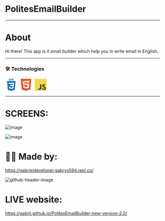 # PolitesEmailBuilder
---
# About
Hi there! This app is it email builder which help you in write email in English.



---


### :hammer_and_wrench: Technologies
<div>
    <img src="https://github.com/devicons/devicon/blob/master/icons/css3/css3-plain-wordmark.svg"  title="CSS3" alt="CSS" width="40" height="40"/>&nbsp;
  <img src="https://github.com/devicons/devicon/blob/master/icons/html5/html5-original.svg" title="HTML5" alt="HTML" width="40" height="40"/>&nbsp;
  <img src="https://github.com/devicons/devicon/blob/master/icons/javascript/javascript-original.svg" title="JavaScript" alt="JavaScript" width="40" height="40"/>&nbsp;
</div>


---

# SCREENS: 
![image](https://github.com/Gabrli/PolitesEmailBuilder-new-version-2.0/assets/110058841/78c0e96a-a6fb-41a0-95de-70b2c43071bf)

![image](https://github.com/Gabrli/PolitesEmailBuilder-new-version-2.0/assets/110058841/567229d3-848d-4632-bd15-a6342e6be113)


#  :woman_technologist: Made by:
https://gabrieldeveloper.gabrys564.repl.co/

![github-header-image](https://github.com/Gabrli/Gabrli/assets/110058841/e8a5205a-8a2b-4198-8788-a39565b0d7e4)

# LIVE website:
https://gabrli.github.io/PolitesEmailBuilder-new-version-2.0/


